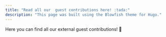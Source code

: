 ```yaml
---
title: "Read all our  guest contributions here! :tada:"
description: "This page was built using the Blowfish theme for Hugo."
---
```


Here you can find all our external guest contributions! :tada:
